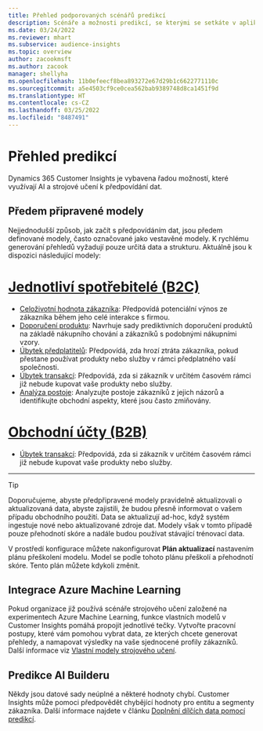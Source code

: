 ```yaml
---
title: Přehled podporovaných scénářů predikcí
description: Scénáře a možnosti predikcí, se kterými se setkáte v aplikaci Dynamics 365 Customer Insights.
ms.date: 03/24/2022
ms.reviewer: mhart
ms.subservice: audience-insights
ms.topic: overview
author: zacookmsft
ms.author: zacook
manager: shellyha
ms.openlocfilehash: 11b0efeecf8bea893272e67d29b1c6622771110c
ms.sourcegitcommit: a5e4503cf9ce0cea562bab9389748d8ca1451f9d
ms.translationtype: HT
ms.contentlocale: cs-CZ
ms.lasthandoff: 03/25/2022
ms.locfileid: "8487491"
---
```

# <a name="predictions-overview"></a>Přehled predikcí

Dynamics 365 Customer Insights je vybavena řadou možností, které využívají AI a strojové učení k předpovídání dat. 

## <a name="out-of-box-models"></a>Předem připravené modely

Nejjednodušší způsob, jak začít s předpovídáním dat, jsou předem definované modely, často označované jako vestavěné modely. K rychlému generování přehledů vyžadují pouze určitá data a strukturu. Aktuálně jsou k dispozici následující modely: 

# <a name="individual-consumers-b-to-c"></a>[Jednotliví spotřebitelé (B2C)](#tab/b2c)

- [Celoživotní hodnota zákazníka](predict-customer-lifetime-value.md): Předpovídá potenciální výnos ze zákazníka během jeho celé interakce s firmou.
- [Doporučení produktu](predict-product-recommendation.md): Navrhuje sady prediktivních doporučení produktů na základě nákupního chování a zákazníků s podobnými nákupními vzory.
- [Úbytek předplatitelů](predict-subscription-churn.md): Předpovídá, zda hrozí ztráta zákazníka, pokud přestane používat produkty nebo služby v rámci předplatného vaší společnosti.
- [Úbytek transakcí](predict-transactional-churn.md): Předpovídá, zda si zákazník v určitém časovém rámci již nebude kupovat vaše produkty nebo služby.
- [Analýza postoje](sentiment-analysis.md): Analyzujte postoje zákazníků z jejich názorů a identifikujte obchodní aspekty, které jsou často zmiňovány.

# <a name="business-accounts-b-to-b"></a>[Obchodní účty (B2B)](#tab/b2b)

- [Úbytek transakcí](predict-transactional-churn.md): Předpovídá, zda si zákazník v určitém časovém rámci již nebude kupovat vaše produkty nebo služby.

---

> [!TIP]
> Doporučujeme, abyste předpřipravené modely pravidelně aktualizovali o aktualizovaná data, abyste zajistili, že budou přesně informovat o vašem případu obchodního použití. Data se aktualizují ad-hoc, když systém ingestuje nové nebo aktualizované zdroje dat. Modely však v tomto případě pouze přehodnotí skóre a nadále budou používat stávající trénovací data.
> 
> V prostředí konfigurace můžete nakonfigurovat **Plán aktualizací** nastavením plánu přeškolení modelu. Model se podle tohoto plánu přeškolí a přehodnotí skóre. Tento plán můžete kdykoli změnit.


## <a name="azure-machine-learning-integration"></a>Integrace Azure Machine Learning

Pokud organizace již používá scénáře strojového učení založené na experimentech Azure Machine Learning, funkce vlastních modelů v Customer Insights pomáhá propojit jednotlivé tečky. Vytvořte pracovní postupy, které vám pomohou vybrat data, ze kterých chcete generovat přehledy, a namapovat výsledky na vaše sjednocené profily zákazníků. Další informace viz [Vlastní modely strojového učení](custom-models.md).

## <a name="ai-builder-prediction"></a>Predikce AI Builderu

Někdy jsou datové sady neúplné a některé hodnoty chybí. Customer Insights může pomoci předpovědět chybějící hodnoty pro entitu a segmenty zákazníka. Další informace najdete v článku [Doplnění dílčích data pomocí predikcí](predictions.md).
